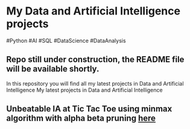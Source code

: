# My Data and Artificial Intelligence projects 
#Python #AI #SQL #DataScience #DataAnalysis
## Repo still under construction, the README file will be available shortly.
In this repository you will find all my latest projects in Data and Artificial Intelligence
My latest projects in Data and Artificial Intelligence
## Unbeatable IA at Tic Tac Toe using minmax algorithm with alpha beta pruning [here](upUnbeatable%20AI%20Tic%20Tac%20Toe/Morpion-IA.pdf)

